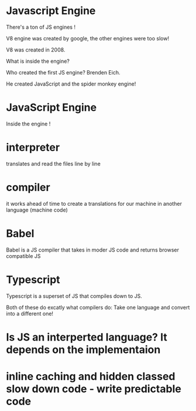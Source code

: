 # Javascript Engine

There's a ton of JS engines !

V8 engine was created by google, the other engines were too slow!

V8 was created in 2008.

What is inside the engine?

Who created the first JS engine? Brenden Eich.

He created JavaScript and the spider monkey engine!

# JavaScript Engine 

Inside the engine !

# interpreter

translates and read the files line by line

# compiler

it works ahead of time to create a translations for our machine in another language (machine code)

# Babel

Babel is a JS compiler that takes in moder JS code and returns browser compatible JS

# Typescript

Typescript is a superset of JS that compiles down to JS.

Both of these do excatly what compilers do: Take one language and convert into a different one!

# Is JS an interperted language? It depends on the implementaion

# inline caching and hidden classed slow down code - write predictable code
